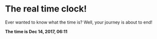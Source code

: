 # The real time clock!

Ever wanted to know what the time is? Well, your journey is about to end!

**The time is Dec 14, 2017, 06:11**
